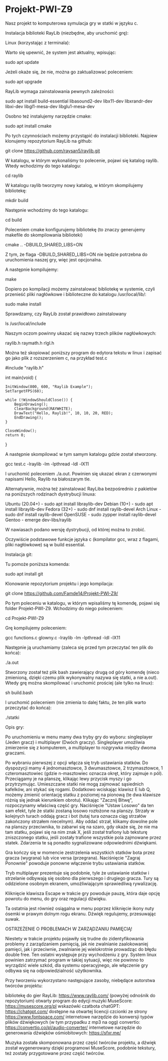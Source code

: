 # Projekt-PWI-Z9

Nasz projekt to komputerowa symulacja gry w statki w języku c.

Instalacja biblioteki RayLib (niezbędne, aby uruchomić grę):

Linux (korzystając z terminala):

Warto się upewnić, że system jest aktualny, wpisując:

sudo apt update

Jeżeli okaże się, że nie, można go zaktualizować poleceniem:

sudo apt upgrade

RayLib wymaga zainstalowania pewnych zależności:

sudo apt install build-essential libasound2-dev libx11-dev libxrandr-dev libxi-dev libgl1-mesa-dev libglu1-mesa-dev

Osobno też instalujemy narzędzie cmake:

sudo apt install cmake

Po tych czynnościach możemy przystąpić do instalacji biblioteki. Najpiew klonujemy repozytorium RayLib na github:

git clone https://github.com/raysan5/raylib.git

W katalogu, w którym wykonaliśmy to polecenie, pojawi się katalog raylib. Wtedy wchodzimy do tego katalogu:

cd raylib

W katalogu raylib tworzymy nowy katalog, w którym skompilujemy bibliotekę:

mkdir build

Następnie wchodzimy do tego katalogu:

cd build

Poleceniem cmake konfigurujemy bibliotekę (to znaczy generujemy makefile do skompilowania biblioteki)

cmake .. -DBUILD_SHARED_LIBS=ON

Z tym, że flaga -DBUILD_SHARED_LIBS=ON nie będzie potrzebna do uruchomienia naszej gry, więc jest opcjonalna.

A następnie kompilujemy:

make

Dopiero po kompilacji możemy zainstalować bibliotekę w systemie, czyli przenieść pliki nagłówkowe i biblioteczne do katalogu /usr/local/lib/:

sudo make install

Sprawdzamy, czy RayLib został prawidłowo zainstalowany

ls /usr/local/include

Naszym oczom powinny ukazać się nazwy trzech plików nagłówkowych:

raylib.h  raymath.h  rlgl.h

Można też skopiować poniższy program do edytora tekstu w linux i zapisać go jako plik z rozszerzeniem c, na przykład test.c

#include "raylib.h"

int main(void) {

    InitWindow(800, 600, "Raylib Example");
    SetTargetFPS(60);

    while (!WindowShouldClose()) {
        BeginDrawing();
        ClearBackground(RAYWHITE);
        DrawText("Hello, Raylib!", 10, 10, 20, RED);
        EndDrawing();
    }

    CloseWindow();
    return 0;
}

A następnie skompilować w tym samym katalogu gdzie został stworzony.

gcc test.c -lraylib -lm -lpthread -ldl -lX11

I uruchomić poleceniem ./a.out. Powinien się ukazać ekran z czerwonymi napisami Hello, Raylib na białoszarym tle.

Alternatywnie, można też zainstalować RayLiba bezpośrednio z pakietów na poniższych rodzinach dystrybucji linuxa:

Ubuntu (20.04+) - sudo apt install libraylib-dev
Debian (10+) - sudo apt install libraylib-dev
Fedora (32+) - sudo dnf install raylib-devel
Arch Linux - sudo dnf install raylib-devel
OpenSUSE - sudo zypper install raylib-devel
Gentoo - emerge dev-libs/raylib

W nawiasach podano wersję dystrybucji, od której można to zrobić.

Oczywiście podstawowe funkcje języka c (kompilator gcc, wraz z flagami, pliki nagłówkowe) są w build essential.

Instalacja git:

Tu pomoże poniższa komenda:

sudo apt install git

Klonowanie repozytorium projektu i jego kompilacja:

git clone https://github.com/Famde14/Projekt-PWI-Z9/

Po tym poleceniu w katalogu, w którym wpisaliśmy tę komendę, pojawi się folder Projekt-PWI-Z9. Wchodzimy do niego poleceniem:

cd Projekt-PWI-Z9

Grę kompilujemy poleceniem:

gcc functions.c glowny.c -lraylib -lm -lpthread -ldl -lX11

Następnie ją uruchamiamy (zaleca się przed tym przeczytać ten plik do końca):

./a.out

Stworzony został też plik bash zawierający drugą od góry komendę (nieco zmienioną, dzięki czemu plik wykonywalny nazywa się statki, a nie a.out). Wtedy grę można
skompilować i uruchomić prościej (ale tylko na linux):

sh build.bash

I uruchomić poleceniem (nie zmienia to dalej faktu, że ten plik warto przeczytać do końca):

./statki

Opis gry:

Po uruchomieniu w menu mamy dwa tryby gry do wyboru: singleplayer (Jeden gracz) i multiplayer (Dwóch graczy). Singleplayer umożliwia zmierzenie się z komputerem,
a multiplayer to rozgrywka między dwoma graczami.

Po wybraniu pierwszej z opcji włącza się tryb ustawiania statków. Do dyspozycji mamy 4 jednomasztowce, 3 dwumasztowce, 2 trzymasztowce, 1 czteromasztowiec
(gdzie n-masztowiec oznacza okręt, który zajmuje n pól). Przeciągamy je na planszę, klikając lewy przycisk myszy i go przytrzymując. Umieszczane
statki nie mogą zajmować sąsiednich kafelków, ani stykać się rogami. Dodatkowo wciskając klawisz E lub Q, możemy zmienić orientację statku
z poziomej na pionową (te dwa klawisze różnią się jednak kierunkiem obrotu). Klikając "Zacznij Bitwę", rozpoczynamy
właściwą część gry. Naciśnięcie "Ustaw Losowo" da ten sam efekt, tyle że statki zostaną losowo rozłożone na planszy.
Strzały w kolejnych turach oddają gracz i bot (tutaj tura oznacza ciąg strzałów zakończony strzałem niecelnym). Aby oddać strzał, klikamy 
dowolne pole na planszy przeciwnika, to zabarwi się na szaro, gdy okaże się, że nie ma tam statku, pojawi się na nim znak X, jeśli został trafiony lub
teksturę zniszczonego statku, jeśli zostały trafione wszystkie pola zajmowane przez statek. Zdarzenia te są ponadto sygnalizowane odpowiednimi dźwiękami.

Gra kończy się w momencie zestrzelenia wszystkich statków bota przez gracza (wygrana) lub vice versa (przegrana). Naciśnięcie "Zagraj Ponownie" powoduje ponowne
włączenie trybu ustawiania statków.

Tryb multiplayer prezentuje się podobnie, tyle że ustawianie statków i strzelanie odbywają się osobno dla pierwszego i drugiego gracza. Tury są oddzielone
osobnym ekranem, umożliwiającym sprawiedliwą rywalizację.

Kliknięcie klawisza Escape w trakcie gry powoduje pauzę, która daje opcję powrotu do menu, do gry oraz regulacji dźwięku.

Ta ostatnia jest również osiągalna w menu poprzez kliknięcie ikony nuty ósemki w prawym dolnym rogu ekranu. Dźwięk regulujemy, przesuwając suwak.

OSTRZEŻENIE O PROBLEMACH W ZARZĄDZANIU PAMIĘCIĄ!

Niestety w trakcie projektu pojawiły się trudne do zidentyfikowania problemy z zarządzaniem pamięcią, jak nie zwalnianie zaalokowaniej pamięci, jak i przeciwnie,
zwalnianie jej wielokrotnie prowadząc do błędu double free. Ten ostatni występuje przy wychodzeniu z gry. System linux powinien zatrzymać program w takiej sytuacji,
więc nie powinno to wyrządzić wiele szkód, dla systemu operacyjnego, ale włączenie gry odbywa się na odpowiedzialność użytkownika.

Przy tworzeniu wykorzystano następujące zasoby, niebędące autorstwa twórców projektu:

bibliotekę do gier RayLib: https://www.raylib.com/ (powyżej odnośnik do repozytorium)
otwarty program do edycji muzyki MuseScore: https://musescore.org/pl
wskazówki czatbota chatGPT: https://chatgpt.com/
dostępne na otwartej licencji czcionki ze strony https://www.fontspace.com/
internetowe narzędzie do konwersji typów plików dźwiękowych (w tym przypadku z mp3 na ogg) convertio: https://convertio.co/pl/audio-converter/
internetowe narzędzie do generowania dźwięków ośmiobitowych: https://sfxr.me/

Muzyka została skomponowana przez część twórców projektu, a dźwięk został wygenerowany dzięki programowi MuseScore, podobnie tekstury, też zostały przygotowane przez
część twórców.
